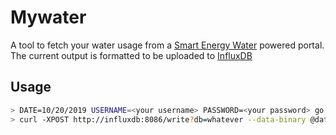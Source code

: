 # Mywater

A tool to fetch your water usage from a [Smart Energy Water] powered
portal. The current output is formatted to be uploaded to [InfluxDB]

## Usage

```sh
> DATE=10/20/2019 USERNAME=<your username> PASSWORD=<your password> go run main.go 2>/dev/null >data
> curl -XPOST http://influxdb:8086/write?db=whatever --data-binary @data
```

[Smart Energy Water]: https://www.smartenergywater.com/scm_water-conservation.html
[InfluxDB]: https://www.influxdata.com/
